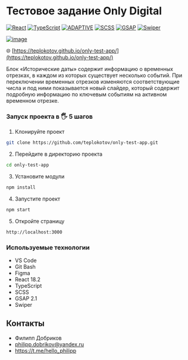 # Тестовое задание Only Digital
[![React](https://img.shields.io/badge/react-%2320232a.svg?style=for-the-badge&logo=react&logoColor=%2361DAFB)](https://react.dev/)
[![TypeScript](https://img.shields.io/badge/typescript-%23007ACC.svg?style=for-the-badge&logo=typescript&logoColor=white)](https://www.typescriptlang.org/)
[![ADAPTIVE](https://img.shields.io/badge/ADAPTIVE-%23593d88.svg?style=for-the-badge&logoColor=white)](https://developer.mozilla.org/en-US/docs/Web/CSS)
[![SCSS](https://img.shields.io/badge/SCSS-hotpink.svg?style=for-the-badge&logo=SASS&logoColor=white)](https://sass-lang.com/)
[![GSAP](https://img.shields.io/badge/gsap-black.svg?style=for-the-badge&logo=gsap&logoColor=white)](https://gsap.com/)
[![Swiper](https://img.shields.io/badge/swiper-e9eefa.svg?style=for-the-badge&logo=swiper&logoColor=0080ff)](https://swiperjs.com/)

[![image](https://github.com/teplokotov/only-test-app/assets/118915923/0a8effe6-8841-4a1b-bd48-ba87035af2c8)](https://teplokotov.github.io/only-test-app/)

🌐 [https://teplokotov.github.io/only-test-app/](https://teplokotov.github.io/only-test-app/)

Блок «Исторические даты» содержит информацию о временных отрезках, в каждом из которых существует несколько событий. 
При переключении временных отрезков изменяются соответствующие числа и под ними показывается новый слайдер, который содержит подробную информацию по ключевым событиям на активном временном отрезке.

### Запуск проекта в 🖐 5 шагов
1. Клонируйте проект
```bash
git clone https://github.com/teplokotov/only-test-app.git
```
2. Перейдите в директорию проекта
```bash
cd only-test-app
```
3. Установите модули
```bash
npm install
```
4. Запустите проект
```bash
npm start
```
5. Откройте страницу
```bash
http://localhost:3000
```

### Используемые технологии
- VS Code
- Git Bash
- Figma
- React 18.2
- TypeScript
- SCSS
- GSAP 2.1
- Swiper

## Контакты
- Филипп Добриков
- philipp.dobrikov@yandex.ru
- https://t.me/hello_philipp
